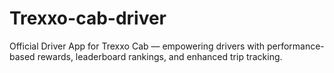 # Trexxo-cab-driver
Official Driver App for Trexxo Cab — empowering drivers with performance-based rewards, leaderboard rankings, and enhanced trip tracking.
